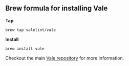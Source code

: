 ## Brew formula for installing Vale

**Tap** 

`brew tap valelint/vale`

**Install**

`brew install vale`

Checkout the main [Vale repository](https://github.com/jdkato/vale) for more information.
